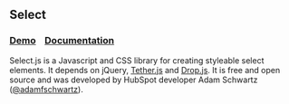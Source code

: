 ## Select

### [Demo](http://github.hubspot.com/select/docs/welcome) &nbsp;&nbsp; [Documentation](http://github.hubspot.com/select)

Select.js is a Javascript and CSS library for creating styleable select elements.
It depends on jQuery, [Tether.js](https://github.com/HubSpot/tether) and [Drop.js](https://github.com/HubSpot/drop).
It is free and open source and was developed by HubSpot developer Adam Schwartz ([@adamfschwartz](github.com/adamschwartz)).
